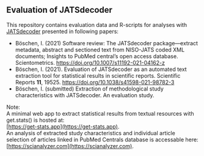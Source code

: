 ## Evaluation of JATSdecoder
This repository contains evaluation data and R-scripts for analyses with [JATSdecoder](https://github.com/ingmarboeschen/JATSdecoder) presented in following papers:
- Böschen, I. (2021) Software review: The JATSdecoder package—extract metadata, abstract and sectioned text from NISO-JATS coded XML documents; Insights to PubMed central’s open access database. Scientometrics. https://doi.org/10.1007/s11192-021-04162-z
- Böschen, I. (2021). Evaluation of JATSdecoder as an automated text extraction tool for statistical results in scientific reports. Scientific Reports **11**, 19525. https://doi.org/10.1038/s41598-021-98782-3
- Böschen, I. (submitted) Extraction of methodological study characteristics with JATSdecoder. An evaluation study.
 
Note:  
A minimal web app to extract statistical results from textual resources with get.stats() is hosted at:  
[https://get-stats.app](https://get-stats.app).  
An analysis of extracted study characteristics and individual article selection of articles linked in PubMed Centrals database is accessable here:  
[https://scianalyzer.com](https://scianalyzer.com).
